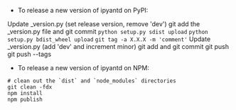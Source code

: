- To release a new version of ipyantd on PyPI:

Update _version.py (set release version, remove 'dev')
git add the _version.py file and git commit
`python setup.py sdist upload`
`python setup.py bdist_wheel upload`
`git tag -a X.X.X -m 'comment'`
Update _version.py (add 'dev' and increment minor)
git add and git commit
git push
git push --tags

- To release a new version of ipyantd on NPM:

```
# clean out the `dist` and `node_modules` directories
git clean -fdx
npm install
npm publish
```